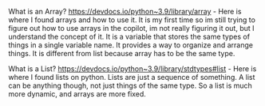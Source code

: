 What is an Array?
https://devdocs.io/python~3.9/library/array - Here is where I found arrays and how to use it. It is my first time so im still trying to figure out how to use arrays in the copilot, im not really figuring it out, but I understand the concept of it. It is a variable that stores the same types of things in a single variable name. It provides a way to organize and arrange things. It is different from list because array has to be the same type.

What is a List?
https://devdocs.io/python~3.9/library/stdtypes#list - Here is where I found lists on python. Lists are just a sequence of something. A list can be anything though, not just things of the same type. So a list is much more dynamic, and arrays are more fixed.
